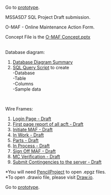 Go to [prototype](https://github.com/gowebUSA/MSSA-Project/tree/master/TSQL/Project-Step-7/prototype#o-maf-project-solution).

MSSASD7 SQL Project Draft submission.

O-MAF - Online Maintenance Action Form.

Concept File is the [O-MAF Concept.pptx](https://github.com/gowebUSA/MSSA-Project/blob/master/T-SQL/O-MAF%20Concept.pptx) 
<br /><br />

Database diagram:
1. [Database Diagram Summary](https://github.com/gowebUSA/MSSA-Project/blob/master/T-SQL/Database%20Diagram.docx)
2. [SQL Query Script](https://github.com/gowebUSA/MSSA-Project/blob/master/T-SQL/o_maf.sql) to create 
<br />-Database
<br />-Table
<br />-Columns
<br />-Sample data

<br />

Wire Frames:

1. [Login Page - Draft](https://github.com/gowebUSA/MSSA-Project/blob/master/T-SQL/1%20Login%20Page.epgz)
2. [First page report of all acft - Draft](https://github.com/gowebUSA/MSSA-Project/blob/master/T-SQL/2%20First%20Page%20Report%20of%20all%20ACFT.epgz)
3. [Initiate MAF - Draft](https://github.com/gowebUSA/MSSA-Project/blob/master/T-SQL/3%20Initiate.epgz)
4. [In Work - Draft](https://github.com/gowebUSA/MSSA-Project/blob/master/T-SQL/4%20In%20Work.epgz)
5. [Parts - Draft](https://github.com/gowebUSA/MSSA-Project/blob/master/T-SQL/5%20Parts.epgz)
6. [In Process - Draft](https://github.com/gowebUSA/MSSA-Project/blob/master/T-SQL/6%20InPro.epgz)
7. [Sign Off MAF - Draft](https://github.com/gowebUSA/MSSA-Project/blob/master/T-SQL/7%20Complete.epgz)
8. [MC Verification - Draft](https://github.com/gowebUSA/MSSA-Project/blob/master/T-SQL/8%20MC.epgz)
9. [Submit Contingencies to the server - Draft](https://github.com/gowebUSA/MSSA-Project/blob/master/T-SQL/9%20Contingency.epgz)

*You will need [PencilProject](https://pencil.evolus.vn/) to open .epgz files.<br />
*To open .drawio file, please visit [Draw.io](https://www.draw.io/).

Go to [prototype](https://github.com/gowebUSA/MSSA-Project/tree/master/TSQL/Project-Step-7/prototype#o-maf-project-solution).


